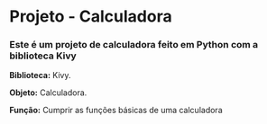 # Projeto - Calculadora
### Este é um projeto de calculadora feito em Python com a biblioteca Kivy
**Biblioteca:** Kivy.


**Objeto:** Calculadora.


**Função:** Cumprir as funções básicas de uma calculadora
